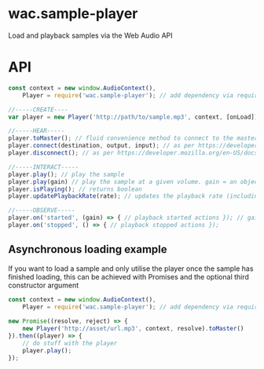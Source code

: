 # wac.sample-player

Load and playback samples via the Web Audio API

# API
```javascript
const context = new window.AudioContext(),
    Player = require('wac.sample-player'); // add dependency via require

//-----CREATE----
var player = new Player('http://path/to/sample.mp3', context, [onLoad]); // onload = optional callback called when sample loading finished and passed the player instance as an argument

//-----HEAR-----
player.toMaster(); // fluid convenience method to connect to the master output presented by the Audio Context. Returns the player instance.
player.connect(destination, output, input); // as per https://developer.mozilla.org/en-US/docs/Web/API/AudioNode/connect(AudioNode)
player.disconnect(); // as per https://developer.mozilla.org/en-US/docs/Web/API/AudioNode/disconnect

//-----INTERACT-----
player.play(); // play the sample
player.play(gain) // play the sample at a given volume. gain = an object that must have a .toAbsolute() method returning a gain amount (typically 0 -> 1)
player.isPlaying(); // returns boolean
player.updatePlaybackRate(rate); // updates the playback rate (including currently playing sound)

//-----OBSERVE-----
player.on('started', (gain) => { // playback started actions }); // gain is the object passed to the .play()
player.on('stopped', () => { // playback stopped actions });
```


## Asynchronous loading example

If you want to load a sample and only utilise the player once the sample has finished loading, this can be achieved with Promises and the optional third constructor argument

```javascript
const context = new window.AudioContext(),
    Player = require('wac.sample-player'); // add dependency via require
    
new Promise((resolve, reject) => {
    new Player('http://asset/url.mp3', context, resolve).toMaster()
}).then((player) => {
    // do stuff with the player
    player.play();
});
```